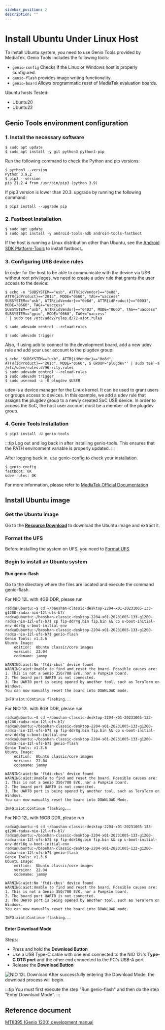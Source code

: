 ```yaml
---
sidebar_position: 2
description: ""
---
```


# Install Ubuntu Under Linux Host

To install Ubuntu system, you need to use Genio Tools provided by MediaTek. Genio Tools includes the following tools:

- `genio-config` Checks if the Linux or Windows host is properly configured.
- `genio-flash` provides image writing functionality.
- `genio-board` Allows programmatic reset of MediaTek evaluation boards.

Ubuntu hosts Tested:

- Ubuntu20
- Ubuntu22

## Genio Tools environment configuration

### 1. Install the necessary software

```
$ sudo apt update
$ sudo apt install -y git python3 python3-pip
```

Run the following command to check the Python and pip versions:

```
$ python3 --version
Python 3.9.2
$ pip3 --version
pip 21.2.4 from /usr/bin/pip3 (python 3.9)
```

If pip3 version is lower than 20.3. upgrade by running the following command:

```
$ pip3 install --upgrade pip
```

### 2. Fastboot Installation

```
$ sudo apt update
$ sudo apt install -y android-tools-adb android-tools-fastboot
```

If the host is running a Linux distribution other than Ubuntu, see the [Android SDK Platform-Tools](https://developer.android.com/studio/releases/platform-tools) to install fastboot。

### 3. Configuring USB device rules

In order for the host to be able to communicate with the device via USB without root privileges, we need to create a udev rule that grants the user access to the device:

```
$ echo -n 'SUBSYSTEM=="usb", ATTR{idVendor}=="0e8d", ATTR{idProduct}=="201c", MODE="0660", TAG+="uaccess"
SUBSYSTEM=="usb", ATTR{idVendor}=="0e8d", ATTR{idProduct}=="0003", MODE="0660", TAG+="uaccess"
SUBSYSTEM=="usb", ATTR{idVendor}=="0403", MODE="0660", TAG+="uaccess"
SUBSYSTEM=="gpio", MODE="0660", TAG+="uaccess"
' | sudo tee /etc/udev/rules.d/72-aiot.rules

$ sudo udevadm control --reload-rules

$ sudo udevadm trigger
```

Also, if using adb to connect to the development board, add a new udev rule and add your user account to the plugdev group:

```
$ echo 'SUBSYSTEM=="usb", ATTR{idVendor}=="0e8d", ATTR{idProduct}=="201c", MODE="0660", $ GROUP="plugdev"' | sudo tee -a /etc/udev/rules.d/96-rity.rules
$ sudo udevadm control --reload-rules
$ sudo udevadm trigger
$ sudo usermod -a -G plugdev $USER
```

udev is a device manager for the Linux kernel. It can be used to grant users or groups access to devices. In this example, we add a udev rule that assigns the plugdev group to a newly created SoC USB device. In order to access the SoC, the host user account must be a member of the plugdev group.

### 4. Genio Tools Installation

```
$ pip3 install -U genio-tools
```

:::tip
Log out and log back in after installing genio-tools. This ensures that the PATH environment variable is properly updated.
:::

After logging back in, use genio-config to check your installation.

```
$ genio-config
fastboot: OK
udev rules: OK
```

For more information, please refer to [MediaTek Official Documentation](https://mediatek.gitlab.io/aiot/doc/aiot-dev-guide/master/sw/yocto/get-started/env-setup/flash-env-linux.html)

## Install Ubuntu image

### Get the Ubuntu image

Go to the [**Resource Download**](../download) to download the Ubuntu image and extract it.

### Format the UFS

Before installing the system on UFS, you need to [Format UFS](/nio/nio12l/installation/format-ufs).

### Begin to install an Ubuntu system

#### Run genio-flash

Go to the directory where the files are located and execute the command genio-flash.

For NIO 12L with 4GB DDR, please run

```
radxa@ubuntu:~$ cd ~/baoshan-classic-desktop-2204-x01-20231005-133-g1200-radxa-nio-12l-ufs-b7/
radxa@ubuntu:~/baoshan-classic-desktop-2204-x01-20231005-133-g1200-radxa-nio-12l-ufs-b7$ cp fip-ddr4g.bin fip.bin && cp u-boot-initial-env-ddr4g u-boot-initial-env
radxa@ubuntu:~/baoshan-classic-desktop-2204-x01-20231005-133-g1200-radxa-nio-12l-ufs-b7$ genio-flash
Genio Tools: v1.3.6
Ubuntu Image:
	edition:  Ubuntu classic/core images
	version:  22.04
	codename: jammy

WARNING:aiot:No 'ftdi-cbus' device found
WARNING:aiot:Unable to find and reset the board. Possible causes are:
1. This is not a Genio 350/700 EVK, nor a Pumpkin board.
2. The board port UART0 is not connected.
3. The UART0 port is being opened by another tool, such as TeraTerm on Windows.
You can now manually reset the board into DOWNLOAD mode.

INFO:aiot:Continue flashing...
```

For NIO 12L with 8GB DDR, please run

```
radxa@ubuntu:~$ cd ~/baoshan-classic-desktop-2204-x01-20231005-133-g1200-radxa-nio-12l-ufs-b7/
radxa@ubuntu:~/baoshan-classic-desktop-2204-x01-20231005-133-g1200-radxa-nio-12l-ufs-b7$ cp fip-ddr8g.bin fip.bin && cp u-boot-initial-env-ddr8g u-boot-initial-env
radxa@ubuntu:~/baoshan-classic-desktop-2204-x01-20231005-133-g1200-radxa-nio-12l-ufs-b7$ genio-flash
Genio Tools: v1.3.6
Ubuntu Image:
	edition:  Ubuntu classic/core images
	version:  22.04
	codename: jammy

WARNING:aiot:No 'ftdi-cbus' device found
WARNING:aiot:Unable to find and reset the board. Possible causes are:
1. This is not a Genio 350/700 EVK, nor a Pumpkin board.
2. The board port UART0 is not connected.
3. The UART0 port is being opened by another tool, such as TeraTerm on Windows.
You can now manually reset the board into DOWNLOAD Mode.

INFO:aiot:Continue flashing...
```

For NIO 12L with 16GB DDR, please run

```
radxa@ubuntu:~$ cd ~/baoshan-classic-desktop-2204-x01-20231005-133-g1200-radxa-nio-12l-ufs-b7/
radxa@ubuntu:~/baoshan-classic-desktop-2204-x01-20231005-133-g1200-radxa-nio-12l-ufs-b7$ cp fip-ddr16g.bin fip.bin && cp u-boot-initial-env-ddr16g u-boot-initial-env
radxa@ubuntu:~/baoshan-classic-desktop-2204-x01-20231005-133-g1200-radxa-nio-12l-ufs-b7$ genio-flash
Genio Tools: v1.3.6
Ubuntu Image:
	edition:  Ubuntu classic/core images
	version:  22.04
	codename: jammy

WARNING:aiot:No 'ftdi-cbus' device found
WARNING:aiot:Unable to find and reset the board. Possible causes are:
1. This is not a Genio 350/700 EVK, nor a Pumpkin board.
2. The board port UART0 is not connected.
3. The UART0 port is being opened by another tool, such as TeraTerm on Windows.
You can now manually reset the board into DOWNLOAD mode.

INFO:aiot:Continue flashing...
```

#### Enter Download Mode

Steps:

- Press and hold the **Download Button**
- Use a USB Type-C cable with one end connected to the NIO 12L's **Type-C OTG port** and the other end connected to the PC's USB-A port
- Release the **Download Button**

![NIO 12L Download](/img/nio/nio12l/n12l_download.webp)
After successfully entering the Download Mode, the download process will begin.

:::tip
You must first execute the step "Run genio-flash" and then do the step "Enter Download Mode".
:::

## Reference document

[MT8395 (Genio 1200) development manual](https://mediatek.gitlab.io/aiot/doc/aiot-dev-guide/master/hw/mt8395-soc.html)
